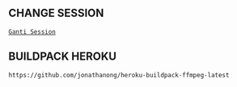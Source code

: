 ## CHANGE SESSION

[`Ganti Session`](https://github.com/XrutzMalesin/DeployBot/blob/master/session.json#L1)

## BUILDPACK HEROKU

`
https://github.com/jonathanong/heroku-buildpack-ffmpeg-latest
`
